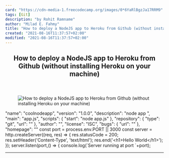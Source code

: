 ```yaml
---
card: "https://cdn-media-1.freecodecamp.org/images/0*6YaRlBgzJa17RRM9"
tags: [Git]
description: "by Rohit Ramname"
author: "Milad E. Fahmy"
title: "How to deploy a NodeJS app to Heroku from Github (without installing Heroku on your machine)"
created: "2021-08-16T11:37:57+02:00"
modified: "2021-08-16T11:37:57+02:00"
---
```

<div class="site-wrapper">
<main id="site-main" class="site-main outer">
<div class="inner">
<article class="post-full post tag-git tag-nodejs tag-programming tag-github tag-technology ">
<header class="post-full-header">
<h1 class="post-full-title">How to deploy a NodeJS app to Heroku from Github (without installing Heroku on your machine)</h1>
</header>
<figure class="post-full-image">
<picture>
<source media="(max-width: 700px)" sizes="1px" srcset="data:image/gif;base64,R0lGODlhAQABAIAAAAAAAP///yH5BAEAAAAALAAAAAABAAEAAAIBRAA7 1w">
<source media="(min-width: 701px)" sizes="(max-width: 800px) 400px,
(max-width: 1170px) 700px,
1400px" srcset="https://cdn-media-1.freecodecamp.org/images/0*6YaRlBgzJa17RRM9 300w,
https://cdn-media-1.freecodecamp.org/images/0*6YaRlBgzJa17RRM9 600w,
https://cdn-media-1.freecodecamp.org/images/0*6YaRlBgzJa17RRM9 1000w,
https://cdn-media-1.freecodecamp.org/images/0*6YaRlBgzJa17RRM9 2000w">
<img onerror="this.style.display='none'" src="https://cdn-media-1.freecodecamp.org/images/0*6YaRlBgzJa17RRM9" alt="How to deploy a NodeJS app to Heroku from Github (without installing Heroku on your machine)">
</picture>
</figure>
<section class="post-full-content">
<div class="post-content medium-migrated-article">
"name": "coolnodeapp",
"version": "1.0.0",
"description": "node app ",
"main": "app.js",
"scripts": {
"start": "node app.js"
},
"repository": {
"type": "git",
"url": ""
},
"author": "",
"license": "ISC",
"bugs": {
"url": ""
},
"homepage": ""
const port = process.env.PORT || 3000
const server = http.createServer((req, res) =&gt; {
res.statusCode = 200;
res.setHeader('Content-Type', 'text/html');
res.end('&lt;h1&gt;Hello World&lt;/h1&gt;');
});
server.listen(port,() =&gt; {
console.log(`Server running at port `+port);
</div>
<hr>
</section>
</article>
</div>
</main>
</div>
<!-- Google Tag Manager (noscript) -->
<!-- End Google Tag Manager (noscript) -->
